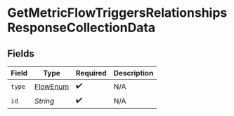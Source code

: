 # GetMetricFlowTriggersRelationshipsResponseCollectionData


## Fields

| Field                                           | Type                                            | Required                                        | Description                                     |
| ----------------------------------------------- | ----------------------------------------------- | ----------------------------------------------- | ----------------------------------------------- |
| `type`                                          | [FlowEnum](../../models/components/FlowEnum.md) | :heavy_check_mark:                              | N/A                                             |
| `id`                                            | *String*                                        | :heavy_check_mark:                              | N/A                                             |
